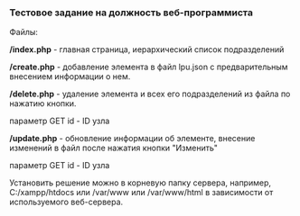 <h3>Тестовое задание на должность веб-программиста</h3>

Файлы:

<b>/index.php</b> - главная страница, иерархический список подразделений

<b>/create.php</b> - добавление элемента в файл lpu.json с предварительным внесением информации о нем.

<b>/delete.php</b> - удаление элемента и всех его подразделений из файла по нажатию кнопки.

параметр GET id - ID узла

<b>/update.php</b> - обновление информации об элементе, внесение изменений в файл после нажатия кнопки "Изменить"

параметр GET id - ID узла

Установить решение можно в корневую папку сервера, например, C:/xampp/htdocs или /var/www или /var/www/html 
в зависимости от используемого веб-сервера.